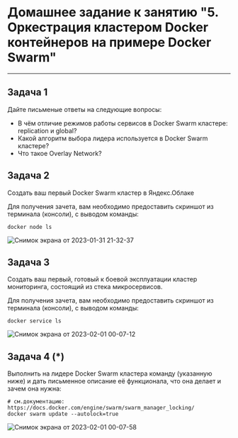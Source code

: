 # Домашнее задание к занятию "5. Оркестрация кластером Docker контейнеров на примере Docker Swarm"

---

## Задача 1

Дайте письменые ответы на следующие вопросы:

- В чём отличие режимов работы сервисов в Docker Swarm кластере: replication и global?
- Какой алгоритм выбора лидера используется в Docker Swarm кластере?
- Что такое Overlay Network?

## Задача 2

Создать ваш первый Docker Swarm кластер в Яндекс.Облаке

Для получения зачета, вам необходимо предоставить скриншот из терминала (консоли), с выводом команды:
```
docker node ls
```
![Снимок экрана от 2023-01-31 21-32-37](https://user-images.githubusercontent.com/108893621/216140123-3d45bc22-8861-4fed-a214-da8225f7bb1a.png)


## Задача 3

Создать ваш первый, готовый к боевой эксплуатации кластер мониторинга, состоящий из стека микросервисов.

Для получения зачета, вам необходимо предоставить скриншот из терминала (консоли), с выводом команды:
```
docker service ls
```
![Снимок экрана от 2023-02-01 00-07-12](https://user-images.githubusercontent.com/108893621/216140021-420529a4-c1f0-470c-b2d1-75904d26c983.png)


## Задача 4 (*)

Выполнить на лидере Docker Swarm кластера команду (указанную ниже) и дать письменное описание её функционала, что она делает и зачем она нужна:
```
# см.документацию: https://docs.docker.com/engine/swarm/swarm_manager_locking/
docker swarm update --autolock=true
```
![Снимок экрана от 2023-02-01 00-07-58](https://user-images.githubusercontent.com/108893621/216139921-5120c0d6-9cc4-4a43-8bbe-6fd0a7410573.png)


